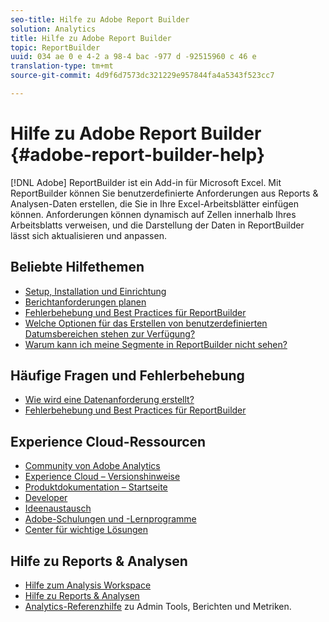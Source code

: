 ```yaml
---
seo-title: Hilfe zu Adobe Report Builder
solution: Analytics
title: Hilfe zu Adobe Report Builder
topic: ReportBuilder
uuid: 034 ae 0 e 4-2 a 98-4 bac -977 d -92515960 c 46 e
translation-type: tm+mt
source-git-commit: 4d9f6d7573dc321229e957844fa4a5343f523cc7

---
```



# Hilfe zu Adobe Report Builder {#adobe-report-builder-help}

[!DNL Adobe] ReportBuilder ist ein Add-in für Microsoft Excel. Mit ReportBuilder können Sie benutzerdefinierte Anforderungen aus Reports &amp; Analysen-Daten erstellen, die Sie in Ihre Excel-Arbeitsblätter einfügen können. Anforderungen können dynamisch auf Zellen innerhalb Ihres Arbeitsblatts verweisen, und die Darstellung der Daten in ReportBuilder lässt sich aktualisieren und anpassen.

<!-- >>[!IMPORTANT]
>
>Update your installation of Report Builder to the latest version. This update is a pre-requisite for running the Analytics user ID migration to the Admin Console, beginning in April 2018. 
>
>See [Analytics User Migration to the Admin Console](https://marketing.adobe.com/resources/help/en_US/experience-cloud/admin-console/analytics-migration/) for migration information.

>[!IMPORTANT]
>
>Due to the end of support for TLS 1.0, we recommended that Adobe Report Builder (ARB) users download ARB v5.6.21 prior to September 13, 2018. After that date, prior versions of ARB will not be supported. -->

<!-- Tutorial goes here -->

## Beliebte Hilfethemen

* [Setup, Installation und Einrichtung](setup/login.md)
* [Berichtanforderungen planen](schedule-report-requests.md)
* [Fehlerbehebung und Best Practices für ReportBuilder](troubleshoot.md)
* [Welche Optionen für das Erstellen von benutzerdefinierten Datumsbereichen stehen zur Verfügung?](data-requests/configuring-report-dates/c-customized-date-expressions/t-customized-date-expressions.md)
* [Warum kann ich meine Segmente in ReportBuilder nicht sehen?](data-requests/segmentation.md)

## Häufige Fragen und Fehlerbehebung

* [Wie wird eine Datenanforderung erstellt?](data-requests/t-create-a-data-request.md)
* [Fehlerbehebung und Best Practices für ReportBuilder](troubleshoot.md)

## Experience Cloud-Ressourcen

* [Community von Adobe Analytics](https://helpx.adobe.com/marketing-cloud/analytics.html)
* [Experience Cloud – Versionshinweise](https://marketing.adobe.com/resources/help/en_US/whatsnew/index.html#Current%20Release%20Notes)
* [Produktdokumentation – Startseite](https://marketing.adobe.com/resources/help/en_US/home/index.html)
* [Developer](https://marketing.adobe.com/resources/help/en_US/home/index.html#Developer)
* [Ideenaustausch](https://ideas.omniture.com/t5/Adobe-Idea-Exchange-for-Omniture/idb-p/IdeaExchange3)
* [Adobe-Schulungen und -Lernprogramme](https://helpx.adobe.com/learning.html?promoid=KAUDK)
* [Center für wichtige Lösungen](https://www.omniture.com/en/products/online_business_optimization)

## Hilfe zu Reports &amp; Analysen

* [Hilfe zum Analysis Workspace](https://marketing.adobe.com/resources/help/en_US/analytics/analysis-workspace/)
* [Hilfe zu Reports &amp; Analysen](https://marketing.adobe.com/resources/help/en_US/sc/user/index.html)
* [Analytics-Referenzhilfe](https://marketing.adobe.com/resources/help/en_US/reference/index.html) zu Admin Tools, Berichten und Metriken.